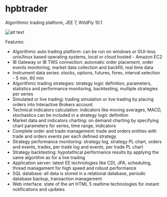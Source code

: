 # hpbtrader
Algorithmic trading platform, JEE 7, WildFly 10.1

![alt text](http://highpowerbear.com/resources/images/hpbtrader.png "HPB Trader")

Features:
- Algorithmic auto trading platform: can be run on windows or GUI-less unix/linux based operating systems, local or cloud hosted - Amazon EC2
- IB Gateway or IB TWS connection: automatic order placement, order events monitoring, market data collection and backfill, real time data
- Instrument data series: stocks, options, futures, forex, interval selection - 5 min, 60 min
- Algorithmic trading strategies: strategy logic definition, parameters, statistics and performance monitoring, backtesting, multiple strategies per series
- Simulated or live trading: trading simulation or live trading by placing orders into Interactive Brokers account
- Technical indicators calculation: indicators like moving averages, MACD, stochastics can be included in a strategy logic definition
- Market data and indicators charting: on demand charting by specifying chart parameters for series, time range, indicators
- Complete order and trade management: trade and orders entities with trade and orders events per each defined strategy
- Strategy performance monitoring: strategy log, strategy PL chart, orders and events, trades, per trade log and events, per trade PL chart
- Strategy backtesting: hypotethical performance results by applying the same algorithm as for a live trading
- Application server: latest EE technologies like CDI, JPA, scheduling, thread management for high speed and robust performance
- SQL database: all data is stored in a relational database, periodic database backup, transaction management
- Web interface: state of the art HTML 5 realtime technologies for instant notifications and updates
